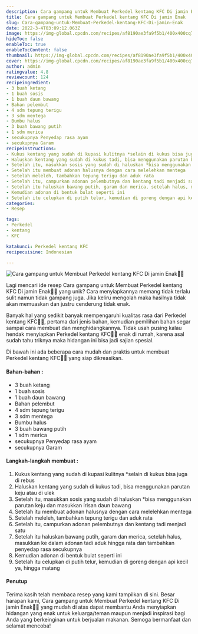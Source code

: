 ```yaml
---
description: Cara gampang untuk Membuat Perkedel kentang KFC Di jamin Enak"
title: Cara gampang untuk Membuat Perkedel kentang KFC Di jamin Enak
slug: Cara-gampang-untuk-Membuat-Perkedel-kentang-KFC-Di-jamin-Enak
date: 2022-3-4T03:09:12.063Z
image: https://img-global.cpcdn.com/recipes/af8190ae3fa9f5b1/400x400cq70/photo.jpg
hideToc: false
enableToc: true
enableTocContent: false
thumbnail: https://img-global.cpcdn.com/recipes/af8190ae3fa9f5b1/400x400cq70/photo.jpg
cover: https://img-global.cpcdn.com/recipes/af8190ae3fa9f5b1/400x400cq70/photo.jpg
author: admin
ratingvalue: 4.8
reviewcount: 124
recipeingredient:
- 3 buah ketang
- 1 buah sosis
- 1 buah daun bawang
- Bahan pelembut
- 4 sdm tepung terigu
- 3 sdm mentega
- Bumbu halus
- 3 buah bawang putih
- 1 sdm merica
- secukupnya Penyedap rasa ayam
- secukupnya Garam
recipeinstructions:
- Kukus kentang yang sudah di kupasi kulitnya *selain di kukus bisa juga di rebus
- Haluskan kentang yang sudah di kukus tadi, bisa menggunakan parutan keju atau di ulek
- Setelah itu, masukkan sosis yang sudah di haluskan *bisa menggunakan parutan keju dan masukkan irisan daun bawang
- Setelah itu membuat adonan halusnya dengan cara melelehkan mentega
- Setelah meleleh, tambahkan tepung terigu dan aduk rata
- Setelah itu, campurkan adonan pelembutnya dan kentang tadi menjadi satu
- Setelah itu haluskan bawang putih, garam dan merica, setelah halus, masukkan ke dalam adonan tadi aduk hingga rata dan tambahkan penyedap rasa secukupnya
- Kemudian adonan di bentuk bulat seperti ini
- Setelah itu celupkan di putih telur, kemudian di goreng dengan api kecil ya, hingga matang
categories:
- Resep

tags:
- Perkedel
- kentang
- KFC

katakunci: Perkedel kentang KFC
recipecuisine: Indonesian

---
```


![Cara gampang untuk Membuat Perkedel kentang KFC Di jamin Enak👩‍🍳](https://img-global.cpcdn.com/recipes/af8190ae3fa9f5b1/400x400cq70/photo.jpg)

Lagi mencari ide resep Cara gampang untuk Membuat Perkedel kentang KFC Di jamin Enak👩‍🍳 yang unik? Cara menyiapkannya memang tidak terlalu sulit namun tidak gampang juga. Jika keliru mengolah maka hasilnya tidak akan memuaskan dan justru cenderung tidak enak.

Banyak hal yang sedikit banyak mempengaruhi kualitas rasa dari Perkedel kentang KFC👩‍🍳, pertama dari jenis bahan, kemudian pemilihan bahan segar sampai cara membuat dan menghidangkannya. Tidak usah pusing kalau hendak menyiapkan Perkedel kentang KFC👩‍🍳 enak di rumah, karena asal sudah tahu triknya maka hidangan ini bisa jadi sajian spesial.

Di bawah ini ada beberapa cara mudah dan praktis untuk membuat Perkedel kentang KFC👩‍🍳 yang siap dikreasikan.

<!--inarticleads1-->

#### Bahan-bahan :

- 3 buah ketang
- 1 buah sosis
- 1 buah daun bawang
- Bahan pelembut
- 4 sdm tepung terigu
- 3 sdm mentega
- Bumbu halus
- 3 buah bawang putih
- 1 sdm merica
- secukupnya Penyedap rasa ayam
- secukupnya Garam

<!--inarticleads2-->

#### Langkah-langkah membuat :

1. Kukus kentang yang sudah di kupasi kulitnya *selain di kukus bisa juga di rebus
1. Haluskan kentang yang sudah di kukus tadi, bisa menggunakan parutan keju atau di ulek
1. Setelah itu, masukkan sosis yang sudah di haluskan *bisa menggunakan parutan keju dan masukkan irisan daun bawang
1. Setelah itu membuat adonan halusnya dengan cara melelehkan mentega
1. Setelah meleleh, tambahkan tepung terigu dan aduk rata
1. Setelah itu, campurkan adonan pelembutnya dan kentang tadi menjadi satu
1. Setelah itu haluskan bawang putih, garam dan merica, setelah halus, masukkan ke dalam adonan tadi aduk hingga rata dan tambahkan penyedap rasa secukupnya
1. Kemudian adonan di bentuk bulat seperti ini
1. Setelah itu celupkan di putih telur, kemudian di goreng dengan api kecil ya, hingga matang

#### Penutup

Terima kasih telah membaca resep yang kami tampilkan di sini. Besar harapan kami, Cara gampang untuk Membuat Perkedel kentang KFC Di jamin Enak👩‍🍳 yang mudah di atas dapat membantu Anda menyiapkan hidangan yang enak untuk keluarga/teman maupun menjadi inspirasi bagi Anda yang berkeinginan untuk berjualan makanan. Semoga bermanfaat dan selamat mencoba!